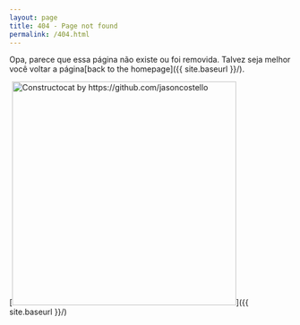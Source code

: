 ```yaml
---
layout: page
title: 404 - Page not found
permalink: /404.html
---
```


Opa, parece que essa página não existe ou foi removida. Talvez seja melhor você voltar a página[back to the homepage]({{ site.baseurl }}/).

[<img src="{{ site.baseurl }}/images/404.jpg" alt="Constructocat by https://github.com/jasoncostello" style="width: 400px;"/>]({{ site.baseurl }}/)
